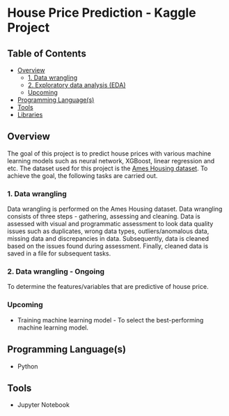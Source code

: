 # House Price Prediction - Kaggle Project

## Table of Contents  
* [Overview](#overview)  
  * [1. Data wrangling](#task1)  
  * [2. Exploratory data analysis (EDA)](#task2)  
  * [Upcoming](#upcoming)  
* [Programming Language(s)](#programming_languages)
* [Tools](#tools)
* [Libraries](#libraries)

<a id="overview"></a>
## Overview

The goal of this project is to predict house prices with various machine learning models such as neural network, XGBoost, linear regression and etc. The dataset used for this project is the [Ames Housing dataset](https://www.kaggle.com/c/house-prices-advanced-regression-techniques). To achieve the goal, the following tasks are carried out.

<a name="task1"></a>
### 1. Data wrangling
Data wrangling is performed on the Ames Housing dataset. Data wrangling consists of three steps - gathering, assessing and cleaning. Data is assessed with visual and programmatic assessment to look data quality issues such as duplicates, wrong data types, outliers/anomalous data, missing data and discrepancies in data. Subsequently, data is cleaned based on the issues found during assessment. Finally, cleaned data is saved in a file for subsequent tasks.

<a name="task2"></a>
### 2. Data wrangling - Ongoing
To determine the features/variables that are predictive of house price.

<a name="upcoming"></a>
### Upcoming
- Training machine learning model - To select the best-performing machine learning model.

<a name="programming_languages"></a>
## Programming Language(s)
- Python

<a name="tools"></a>
## Tools
- Jupyter Notebook
